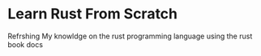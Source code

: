 # Learn Rust From Scratch

Refrshing My knowldge on the rust programming language using the rust book docs
